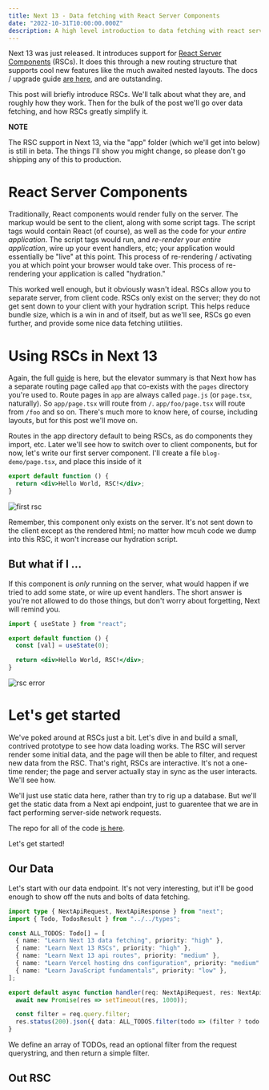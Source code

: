 ```yaml
---
title: Next 13 - Data fetching with React Server Components
date: "2022-10-31T10:00:00.000Z"
description: A high level introduction to data fetching with react server components
---
```


Next 13 was just released. It introduces support for [React Server Components](https://nextjs.org/docs/advanced-features/react-18/server-components) (RSCs). It does this through a new routing structure that supports cool new features like the much awaited nested layouts. The docs / upgrade guide [are here](https://beta.nextjs.org/docs/upgrade-guide), and are outstanding.

This post will briefly introduce RSCs. We'll talk about what they are, and roughly how they work. Then for the bulk of the post we'll go over data fetching, and how RSCs greatly simplify it.

**NOTE**

The RSC support in Next 13, via the "app" folder (which we'll get into below) is still in beta. The things I'll show you might change, so please don't go shipping any of this to production.

# React Server Components

Traditionally, React components would render fully on the server. The markup would be sent to the client, along with some script tags. The script tags would contain React (of course), as well as the code for your _entire application_. The script tags would run, and _re-render_ your _entire application_, wire up your event handlers, etc; your application would essentially be "live" at this point. This process of re-rendering / activating you at which point your browser would take over. This process of re-rendering your application is called "hydration."

This worked well enough, but it obviously wasn't ideal. RSCs allow you to separate server, from client code. RSCs only exist on the server; they do not get sent down to your client with your hydration script. This helps reduce bundle size, which is a win in and of itself, but as we'll see, RSCs go even further, and provide some nice data fetching utilities.

# Using RSCs in Next 13

Again, the full [guide](https://beta.nextjs.org/docs/upgrade-guide) is here, but the elevator summary is that Next how has a separate routing page called `app` that co-exists with the `pages` directory you're used to. Route pages in `app` are always called `page.js` (or `page.tsx`, naturally). So `app/page.tsx` will route from `/`. `app/foo/page.tsx` will route from `/foo` and so on. There's much more to know here, of course, including layouts, but for this post we'll move on.

Routes in the app directory default to being RSCs, as do components they import, etc. Later we'll see how to switch over to client components, but for now, let's write our first server component. I'll create a file `blog-demo/page.tsx`, and place this inside of it

```jsx
export default function () {
  return <div>Hello World, RSC!</div>;
}
```

![first rsc](/next-13/img1.jpg)

Remember, this component only exists on the server. It's not sent down to the client except as the rendered html; no matter how mcuh code we dump into this RSC, it won't increase our hydration script.

## But what if I ...

If this component is _only_ running on the server, what would happen if we tried to add some state, or wire up event handlers. The short answer is you're not allowed to do those things, but don't worry about forgetting, Next will remind you.

```jsx
import { useState } from "react";

export default function () {
  const [val] = useState(0);

  return <div>Hello World, RSC!</div>;
}
```

![rsc error](/next-13/img2.jpg)

# Let's get started

We've poked around at RSCs just a bit. Let's dive in and build a small, contrived prototype to see how data loading works. The RSC will server render some initial data, and the page will then be able to filter, and request new data from the RSC. That's right, RSCs are interactive. It's not a one-time render; the page and server actually stay in sync as the user interacts. We'll see how.

We'll just use static data here, rather than try to rig up a database. But we'll get the static data from a Next api endpoint, just to guarentee that we are in fact performing server-side network requests.

The repo for all of the code [is here](https://github.com/arackaf/next-13-data-fetching-blog-post).

Let's get started!

## Our Data

Let's start with our data endpoint. It's not very interesting, but it'll be good enough to show off the nuts and bolts of data fetching.

```typescript
import type { NextApiRequest, NextApiResponse } from "next";
import { Todo, TodosResult } from "../../types";

const ALL_TODOS: Todo[] = [
  { name: "Learn Next 13 data fetching", priority: "high" },
  { name: "Learn Next 13 RSCs", priority: "high" },
  { name: "Learn Next 13 api routes", priority: "medium" },
  { name: "Learn Vercel hosting dns configuration", priority: "medium" },
  { name: "Learn JavaScript fundamentals", priority: "low" },
];

export default async function handler(req: NextApiRequest, res: NextApiResponse<TodosResult>) {
  await new Promise(res => setTimeout(res, 1000));

  const filter = req.query.filter;
  res.status(200).json({ data: ALL_TODOS.filter(todo => (filter ? todo.priority === filter : true)) });
}
```

We define an array of TODOs, read an optional filter from the request querystring, and then return a simple filter.

## Out RSC
